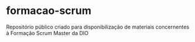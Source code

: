 # formacao-scrum
Repositório público criado para disponibilização de materiais concernentes à Formação Scrum Master da DIO
